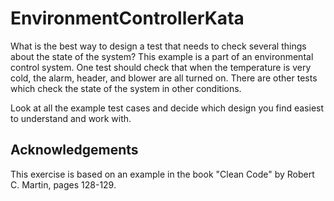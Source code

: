 EnvironmentControllerKata
=========================

What is the best way to design a test that needs to check several things about the state of the system? This example is a part of an environmental control system. One test should check that when the temperature is very cold, the alarm, header, and blower are all turned on. There are other tests which check the state of the system in other conditions.

Look at all the example test cases and decide which design you find easiest to understand and work with.


## Acknowledgements

This exercise is based on an example in the book "Clean Code" by Robert C. Martin, pages 128-129.

